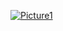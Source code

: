 <a href="https://ibb.co/9Ky1N0V"><img src="https://i.ibb.co/9Ky1N0V/Picture1.png" alt="Picture1" border="0"></a>
